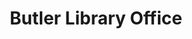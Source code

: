 ---
pid: '8'
_date: between 1934 and 2009
derivativo_link: https://derivativo-2.library.columbia.edu/iiif/2/ldpd:341251/
dlc_link: https://dlc.library.columbia.edu/catalog/cul:zcrjdfn3cb
format: photographs
iiif_json: https://derivativo-2.library.columbia.edu/iiif/2/ldpd:341251/info.json
_name: 
native_jpg: https://derivativo-2.library.columbia.edu/iiif/2/ldpd:341251/full/!768,768/0/native.jpg
shelf_location: Box no. Box 162, Folder no. Folder 14 (Buildings & Grounds - Morningside
  - Butler Library,Interior), Historical Photograph Collection
subjects: Academic libraries; New York (N.Y.); Butler Library
summary: View inside an office inside Butler Library on the third floor.
title: Butler Library Office
permalink: /photos/8/
layout: photo-page
---